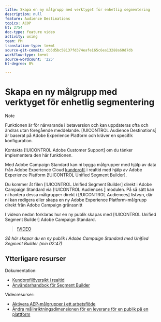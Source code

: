```yaml
---
title: Skapa en ny målgrupp med verktyget för enhetlig segmentering
description: null
feature: Audience Destinations
topics: ACOP
kt: 2754
doc-type: feature video
activity: using
team: PM
translation-type: tm+mt
source-git-commit: cb5d5bc58137fd374eafe165c6ea13288a60d7db
workflow-type: tm+mt
source-wordcount: '225'
ht-degree: 0%

---
```



# Skapa en ny målgrupp med verktyget för enhetlig segmentering

>[!NOTE]
>
>Funktionen är för närvarande i betaversion och kan uppdateras ofta och ändras utan föregående meddelande. [!UICONTROL Audience Destinations] är baserat på Adobe Experience Platform och kräver en specifik konfiguration.
>
>Kontakta [!UICONTROL Adobe Customer Support] om du tänker implementera den här funktionen.

Med Adobe Campaign Standard kan ni bygga målgrupper med hjälp av data från Adobe Experience Cloud [kundprofil](https://docs.adobe.com/content/help/en/platform-learn/tutorials/profiles/understanding-the-real-time-customer-profile.html) i realtid med hjälp av Adobe Experience Platform [!UICONTROL Unified Segment Builder].

Du kommer åt filen [!UICONTROL Unified Segment Builder] direkt i Adobe Campaign Standard via [!UICONTROL Audiences ] modulen. På så sätt kan ni hantera dessa målgrupper direkt i [!UICONTROL Audiences] listvyn, där ni kan redigera eller skapa en ny Adobe Experience Platform-målgrupp direkt från Adobe Campaign gränssnitt

I videon nedan förklaras hur en ny publik skapas med [!UICONTROL Unified Segment Builder] Adobe Campaign Standard.

>[!VIDEO](https://video.tv.adobe.com/v/27638?quality=12)

*Så här skapar du en ny publik i Adobe Campaign Standard med Unified Segment Builder (min 02:47)*

## Ytterligare resurser

Dokumentation:

* [Kundprofilöversikt i realtid](https://www.adobe.io/apis/experienceplatform/home/profile-identity-segmentation/profile-identity-segmentation-services.html#!api-specification/markdown/narrative/technical_overview/unified_profile_architectural_overview/unified_profile_architectural_overview.md)
* [Användarhandbok för Segment Builder](https://www.adobe.io/apis/experienceplatform/home/profile-identity-segmentation/profile-identity-segmentation-services.html#!api-specification/markdown/narrative/technical_overview/segmentation/segment-builder-guide.md)

Videoresurser:

* [Aktivera AEP-målgrupper i ett arbetsflöde](/help/profiles-and-audiences/audience-destinations/activating-aep-audiences.md)
* [Ändra målinriktningsdimensionen för en leverans för en publik på en plattform](/help/profiles-and-audiences/audience-destinations/changing-targeting-dimension.md)
